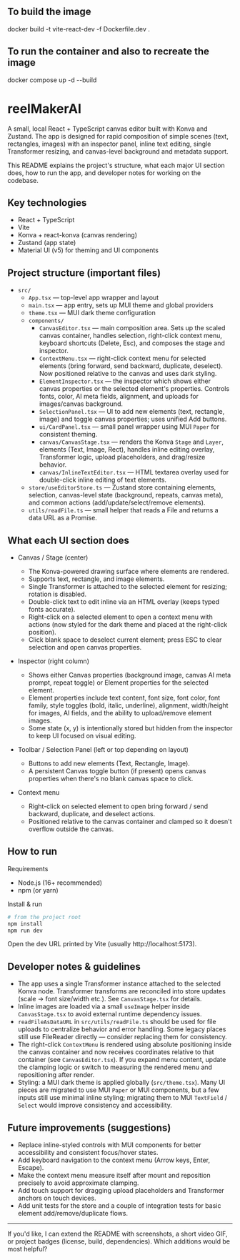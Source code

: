 ## To build the image
docker build -t vite-react-dev -f Dockerfile.dev .  

## To run the container and also to recreate the image
docker compose up -d --build
# reelMakerAI

A small, local React + TypeScript canvas editor built with Konva and Zustand. The app is designed for rapid composition of simple scenes (text, rectangles, images) with an inspector panel, inline text editing, single Transformer resizing, and canvas-level background and metadata support.

This README explains the project's structure, what each major UI section does, how to run the app, and developer notes for working on the codebase.

## Key technologies
- React + TypeScript
- Vite
- Konva + react-konva (canvas rendering)
- Zustand (app state)
- Material UI (v5) for theming and UI components

## Project structure (important files)
- `src/`
	- `App.tsx` — top-level app wrapper and layout
	- `main.tsx` — app entry, sets up MUI theme and global providers
	- `theme.tsx` — MUI dark theme configuration
	- `components/`
		- `CanvasEditor.tsx` — main composition area. Sets up the scaled canvas container, handles selection, right-click context menu, keyboard shortcuts (Delete, Esc), and composes the stage and inspector.
		- `ContextMenu.tsx` — right-click context menu for selected elements (bring forward, send backward, duplicate, deselect). Now positioned relative to the canvas and uses dark styling.
		- `ElementInspector.tsx` — the inspector which shows either canvas properties or the selected element's properties. Controls fonts, color, AI meta fields, alignment, and uploads for images/canvas background.
		- `SelectionPanel.tsx` — UI to add new elements (text, rectangle, image) and toggle canvas properties; uses unified Add buttons.
		- `ui/CardPanel.tsx` — small panel wrapper using MUI `Paper` for consistent theming.
		- `canvas/CanvasStage.tsx` — renders the Konva `Stage` and `Layer`, elements (Text, Image, Rect), handles inline editing overlay, Transformer logic, upload placeholders, and drag/resize behavior.
		- `canvas/InlineTextEditor.tsx` — HTML textarea overlay used for double-click inline editing of text elements.
	- `store/useEditorStore.ts` — Zustand store containing elements, selection, canvas-level state (background, repeats, canvas meta), and common actions (add/update/select/remove elements).
	- `utils/readFile.ts` — small helper that reads a File and returns a data URL as a Promise.

## What each UI section does
- Canvas / Stage (center)
	- The Konva-powered drawing surface where elements are rendered.
	- Supports text, rectangle, and image elements.
	- Single Transformer is attached to the selected element for resizing; rotation is disabled.
	- Double-click text to edit inline via an HTML overlay (keeps typed fonts accurate).
	- Right-click on a selected element to open a context menu with actions (now styled for the dark theme and placed at the right-click position).
	- Click blank space to deselect current element; press ESC to clear selection and open canvas properties.

- Inspector (right column)
	- Shows either Canvas properties (background image, canvas AI meta prompt, repeat toggle) or Element properties for the selected element.
	- Element properties include text content, font size, font color, font family, style toggles (bold, italic, underline), alignment, width/height for images, AI fields, and the ability to upload/remove element images.
	- Some state (x, y) is intentionally stored but hidden from the inspector to keep UI focused on visual editing.

- Toolbar / Selection Panel (left or top depending on layout)
	- Buttons to add new elements (Text, Rectangle, Image).
	- A persistent Canvas toggle button (if present) opens canvas properties when there's no blank canvas space to click.

- Context menu
	- Right-click on selected element to open bring forward / send backward, duplicate, and deselect actions.
	- Positioned relative to the canvas container and clamped so it doesn't overflow outside the canvas.

## How to run
Requirements
- Node.js (16+ recommended)
- npm (or yarn)

Install & run

```powershell
# from the project root
npm install
npm run dev
```

Open the dev URL printed by Vite (usually http://localhost:5173).

## Developer notes & guidelines
- The app uses a single Transformer instance attached to the selected Konva node. Transformer transforms are reconciled into store updates (scale → font size/width etc.). See `CanvasStage.tsx` for details.
- Inline images are loaded via a small `useImage` helper inside `CanvasStage.tsx` to avoid external runtime dependency issues.
- `readFileAsDataURL` in `src/utils/readFile.ts` should be used for file uploads to centralize behavior and error handling. Some legacy places still use FileReader directly — consider replacing them for consistency.
- The right-click `ContextMenu` is rendered using absolute positioning inside the canvas container and now receives coordinates relative to that container (see `CanvasEditor.tsx`). If you expand menu content, update the clamping logic or switch to measuring the rendered menu and repositioning after render.
- Styling: a MUI dark theme is applied globally (`src/theme.tsx`). Many UI pieces are migrated to use MUI `Paper` or MUI components, but a few inputs still use minimal inline styling; migrating them to MUI `TextField` / `Select` would improve consistency and accessibility.

## Future improvements (suggestions)
- Replace inline-styled controls with MUI components for better accessibility and consistent focus/hover states.
- Add keyboard navigation to the context menu (Arrow keys, Enter, Escape).
- Make the context menu measure itself after mount and reposition precisely to avoid approximate clamping.
- Add touch support for dragging upload placeholders and Transformer anchors on touch devices.
- Add unit tests for the store and a couple of integration tests for basic element add/remove/duplicate flows.

---
If you'd like, I can extend the README with screenshots, a short video GIF, or project badges (license, build, dependencies). Which additions would be most helpful?